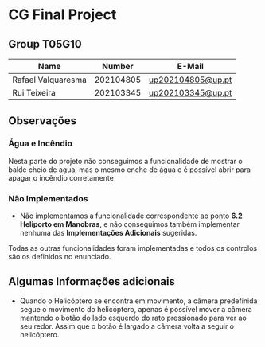 # CG Final Project

## Group T05G10
| Name               | Number    | E-Mail            |
| ----------------   | --------- | ----------------- |
| Rafael Valquaresma | 202104805 | up202104805@up.pt |
| Rui Teixeira       | 202103345 | up202103345@up.pt |


## Observações
### Água e Incêndio
Nesta parte do projeto não conseguimos a funcionalidade de mostrar o balde cheio de agua, mas o mesmo enche de água e é possível abrir para apagar o incêndio corretamente

### Não Implementados
* Não implementamos a funcionalidade correspondente ao ponto **6.2 Heliporto em Manobras**, e não conseguimos também implementar nenhuma das **Implementações Adicionais** sugeridas.

Todas as outras funcionalidades foram implementadas e todos os controlos são os definidos no enunciado.

## Algumas Informações adicionais
* Quando o Helicóptero se encontra em movimento, a câmera predefinida segue o movimento do helicóptero, apenas é possível mover a câmera mantendo o botão do lado esquerdo do rato pressionado para ver ao seu redor. Assim que o botão é largado a câmera volta a seguir o helicóptero.
